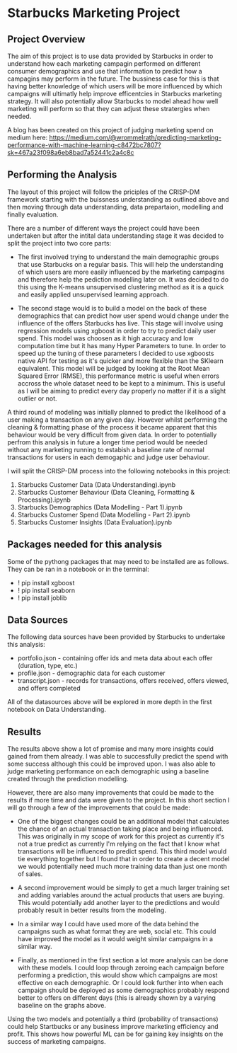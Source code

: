 # Starbucks Marketing Project 

## Project Overview

The aim of this project is to use data provided by Starbucks in order to understand how each marketing campagin performed on different consumer demographics and use that information to predict how a campagins may perform in the future. The bussiness case for this is that having better knowledge of which users will be more influenced by which campaigns will ultimatly help improve efficentcies in Starbucks marketing strategy. It will also potentially allow Starbucks to model ahead how well marketing will perform so that they can adjust these stratergies when needed.

A blog has been created on this project of judging marketing spend on medium here: 
https://medium.com/@wrommelrath/predicting-marketing-performance-with-machine-learning-c8472bc7807?sk=467a23f098a6eb8bad7a52441c2a4c8c


## Performing the Analysis

The layout of this project will follow the priciples of the CRISP-DM framework starting with the buissness understanding as outlined above and then moving through data understanding, data prepartaion, modelling and finally evaluation. 

There are a number of different ways the project could have been undertaken but after the intital data understanding stage it was decided to split the project into two core parts:

- The first involved trying to understand the main demographic groups that use Starbucks on a regular basis. This will help the understanding of which users are more easily influenced by the marketing campagins and therefore help the pediction modelling later on. It was decided to do this using the K-means unsupervised clustering method as it is a quick and easily applied unsupervised learning approach.

- The second stage would is to build a model on the back of these demographics that can predict how user spend would change under the influence of the offers Starbucks has live. This stage will involve using regression models using xgboost in order to try to predict daily user spend. This model was choosen as it high accuracy and low computation time but it has many Hyper Parameters to tune. In order to speed up the tuning of these parameters I decided to use xgboosts native API for testing as it's quicker and more flexible than the SKlearn equivalent. This model will be judged by looking at the Root Mean Squared Error (RMSE), this performance metric is useful when errors accross the whole dataset need to be kept to a minimum. This is useful as I will be aiming to predict every day properly no matter if it is a slight outlier or not.

A third round of modeling was initially planned to predict the likelihood of a user making a transaction on any given day. However whilst performing the cleaning & formatting phase of the process it became apparent that this behaviour would be very difficult from given data. In order to potentially perfrom this analysis in future a longer time period would be needed without any marketing running to estabish a baseline rate of normal transactions for users in each demogaphic and judge user behaviour.

I will split the CRISP-DM process into the following notebooks in this project:
1. Starbucks Customer Data (Data Understanding).ipynb
2. Starbucks Customer Behaviour (Data Cleaning, Formatting & Processing).ipynb
3. Starbucks Demographics (Data Modelling - Part 1).ipynb
4. Starbucks Customer Spend (Data Modelling - Part 2).ipynb
5. Starbucks Customer Insights (Data Evaluation).ipynb

## Packages needed for this analysis
Some of the pythong packages that may need to be installed are as follows. They can be ran in a notebook or in the terminal:
- ! pip install xgboost
- ! pip install seaborn
- ! pip install joblib


## Data Sources

The following data sources have been provided by Starbucks to undertake this analysis:
- portfolio.json - containing offer ids and meta data about each offer (duration, type, etc.)
- profile.json - demographic data for each customer
- transcript.json - records for transactions, offers received, offers viewed, and offers completed

All of the datasources above will be explored in more depth in the first notebook on Data Understanding.

## Results

The results above show a lot of promise and many more insights could gained from them already. I was able to successfully predict the spend with some success although this could be improved upon. I was also able to judge marketing performance on each demographic using a baseline created through the prediction modelling. 

However, there are also many improvements that could be made to the results if more time and data were given to the project. In this short section I will go through a few of the improvements that could be made:

- One of the biggest changes could be an additional model that calculates the chance of an actual transaction taking place and being influenced. This was originally in my scope of work for this project as currently it's not a true predict as currently I'm relying on the fact that I know what transactions will be influenced to predict spend. This third model would tie everything together but I found that in order to create a decent model we would potentially need much more training data than just one month of sales.


- A second improvement would be simply to get a much larger training set and adding variables around the actual products that users are buying. This would potentially add another layer to the predictions and would probably result in better results from the modeling.


- In a similar way I could have used more of the data behind the campaigns such as what format they are web, social etc. This could have improved the model as it would weight similar campaigns in a similar way.


- Finally, as mentioned in the first section a lot more analysis can be done with these models. I could loop through zeroing each campaign before performing a prediction, this would show which campaigns are most effective on each demographic. Or I could look further into when each campaign should be deployed as some demographics probably respond better to offers on different days (this is already shown by a varying baseline on the graphs above.

Using the two models and potentially a third (probability of transactions) could help Startbucks or any business improve marketing efficiency and profit. This shows how powerful ML can be for gaining key insights on the success of marketing campaigns.

